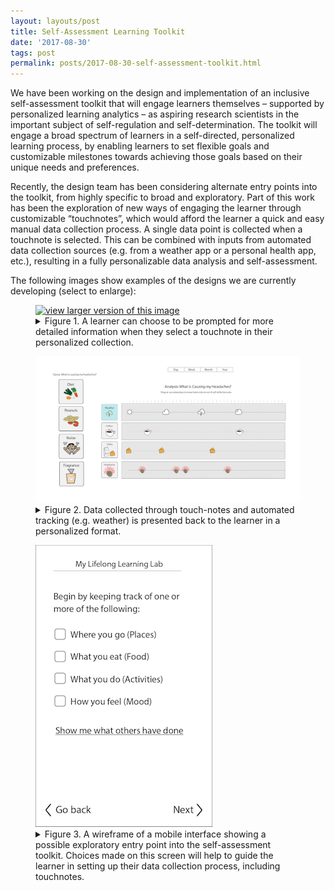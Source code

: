 ```yaml
---
layout: layouts/post
title: Self-Assessment Learning Toolkit
date: '2017-08-30'
tags: post
permalink: posts/2017-08-30-self-assessment-toolkit.html
---
```

<p>
We have been working on the design and implementation of an inclusive self-assessment
 toolkit that will engage learners themselves – supported by personalized learning
  analytics – as aspiring research scientists in the important subject of self-regulation
   and self-determination. The toolkit will engage a broad spectrum of learners in a
    self-directed, personalized learning process, by enabling learners to set flexible
     goals and customizable milestones towards achieving those goals based on their unique needs and preferences.
</p>
<p>
Recently, the design team has been considering alternate entry points into the toolkit,
 from highly specific to broad and exploratory. Part of this work has been the exploration
  of new ways of engaging the learner through customizable “touchnotes”, which would afford
   the learner a quick and easy manual data collection process. A single data point is
    collected when a touchnote is selected. This can be combined with inputs from automated
     data collection sources (e.g. from a weather app or a personal health app, etc.),
      resulting in a fully personalizable data analysis and self-assessment.
</p>
<p>
The following images show examples of the designs we are currently developing
 (select to enlarge):
</p>
<figure>
<a href="images/Self-reflection-Figure-1.png"><img src="images/Self-reflection-Figure-1
-thumb.png" alt="view larger version of this image" aria-details="det1"></a>
<figcaption>
<details id="det1">
<summary>
Figure 1. A learner can choose to be prompted for more detailed information when they
 select a touchnote in their personalized collection.
</summary>
<p>The image shows a collection of square 'touchnotes' buttons on the left with the heading
 'Query: When do I feel most clear-headed and focused?'. The touchnotes in the collection
  include 'Focused', 'Good Idea', 'Meditation', 'Weather', 'Diet', and 'Sleep'.
   An arrow points from the 'Sleep' touchnote to a dialog box with prompts for more information
    including 'Time to bed', 'How many hours?', 'Woke up feeling: refreshed/tired', 'Disrupted?
     Y/N', and an option to add notes to a journal. There is a save button at the bottom
      of the dialog box.</p>
</details>
</figcaption>
</figure>
<figure>
<a href="images/Self-reflection-Figure-2.png"><img src="images/Self-reflection-Figure-2-thumb.png
" alt="view larger version of this image" aria-details="det2"></a>
<figcaption>
<details id="det2">
<summary>
Figure 2. Data collected through touch-notes and automated tracking (e.g. weather) is presented
 back to the learner in a personalized format.
</summary>
<p>The image shows a column of touchnotes on the left-hand side, some of which have been dragged
 into a data analysis area in the middle of the screen, where there is a plot showing 4 horizontal
  and synchronous 'tracks' of touchnote data vs. time. The plot is titled 'Analysis: What is
   causing my headaches?'. The data plotted in the analysis includes 'Weather', 'Coffee', 'Dairy'
   , and 'Headaches'.</p>
</details>
</figcaption>
</figure>
<figure>
<a href="images/Self-reflection-Figure-3.png"><img src="images/Self-reflection-Figure-3-thumb.png
" alt="view larger version of this image" aria-details="det3"></a>
<figcaption>
<details id="det3">
<summary>
Figure 3. A wireframe of a mobile interface showing a possible exploratory entry point into the
 self-assessment toolkit. Choices made on this screen will help to guide the learner in setting
  up their data collection process, including touchnotes.
</summary>
<p>The image shows a mobile interface screen with text that states 'Begin by keeping track of one
 or more of the following:'. This text is followed by a list of checkboxes including: 'Where you
  go (Places)', 'What you eat (Food), 'What you do (Activities)', and 'How you feel (Mood)'.
   This list is followed by an option to 'Show me what others have done', with 'Next' and 'Go back'
    buttons at the bottom of the screen.</p>
</details>
</figcaption>
</figure>
